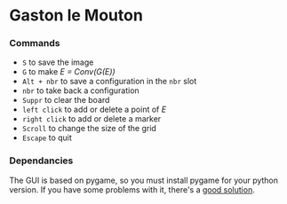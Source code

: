 # Gaston le Mouton

### Commands

 * `S` to save the image
 * `G` to make _E = Conv(G(E))_
 * `Alt + nbr` to save a configuration in the `nbr` slot
 * `nbr` to take back a configuration
 * `Suppr` to clear the board
 * `left click` to add or delete a point of _E_
 * `right click` to add or delete a marker
 * `Scroll` to change the size of the grid
 * `Escape` to quit
 
### Dependancies

 The GUI is based on pygame, so you must install pygame for your python version. If you have some problems with it, there's a [good solution](https://youtu.be/MdGoAnFP-mU).
